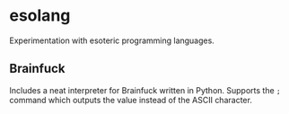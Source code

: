 # esolang

Experimentation with esoteric programming languages.

## Brainfuck

Includes a neat interpreter for Brainfuck written in Python.
Supports the `;` command which outputs the value instead of the ASCII character.
